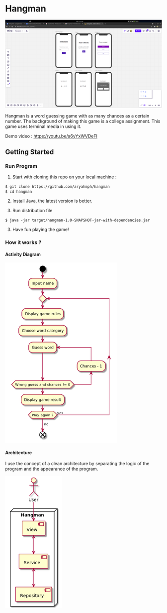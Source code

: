 # Hangman

![hangman-ilustration](.docs/ilustration.png)

Hangman is a word guessing game with as many chances as a certain number. The background of making this game is a
college assignment. This game uses terminal media in using it.

Demo video : https://youtu.be/a6yYxWVDeFI

## Getting Started

### Run Program

1. Start with cloning this repo on your local machine :

```
$ git clone https://github.com/aryahmph/hangman
$ cd hangman
```

2. Install Java, the latest version is better.

3. Run distribution file

```
$ java -jar target/hangman-1.0-SNAPSHOT-jar-with-dependencies.jar
```

3. Have fun playing the game!

### How it works ?

#### Activity Diagram

![system-activity](.docs/system-activity.png)

#### Architecture

I use the concept of a clean architecture by separating the logic of the program and the appearance of the program.

![system-activity](.docs/system-design.png)
